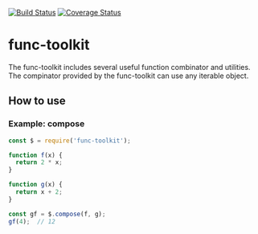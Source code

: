 [![Build Status](https://travis-ci.org/HubCodes/func-toolkit.svg?branch=master)](https://travis-ci.org/HubCodes/func-toolkit)
[![Coverage Status](https://coveralls.io/repos/github/HubCodes/func-toolkit/badge.svg)](https://coveralls.io/github/HubCodes/func-toolkit)

func-toolkit
===
The func-toolkit includes several useful function combinator and utilities. The compinator provided by the func-toolkit can use any iterable object. 

## How to use

### Example: compose
``` js
const $ = require('func-toolkit');

function f(x) {
  return 2 * x;
}

function g(x) {
  return x + 2;
}

const gf = $.compose(f, g);
gf(4);  // 12

```
